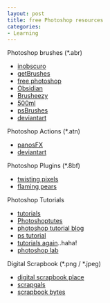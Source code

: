 ```yaml
---
layout: post
title: free Photoshop resources
categories:
- Learning
---
```



Photoshop brushes (\*.abr)

- [inobscuro](http://inobscuro.com/brushes/)
- [getBrushes](http://getbrushes.com/brushes/photoshop/)
- [free photoshop](http://www.freephotoshop.com/html/free_brushes.html)
- [Obsidian](http://www.brushes.obsidiandawn.com/)
- [Brusheezy](http://www.brusheezy.com/brushes.php?i=1)
- [500ml](http://brushes.500ml.org/list2.php)
- [psBrushes](http://www.psbrushes.net/photoshop_sub.php)
- [deviantart](http://browse.deviantart.com/resources/applications/psbrushes/?order=9&startts=1179561600&endts=1182240000)

Photoshop Actions (\*.atn)

- [panosFX](http://www.panosfx.com/index.php?option=com_content&task=category&sectionid=4&id=13&Itemid=27)
- [deviantart](http://browse.deviantart.com/resources/applications/psactions/?order=9&startts=1179561600&endts=1182240000)

Photoshop Plugins (\*.8bf)

- [twisting pixels](http://www.twistingpixels.com/?gclid=COLiu8Wj64oCFQu2bgodlhbVpw)
- [flaming pears](http://www.flamingpear.com/products.html)

Photoshop Tutorials

- [tutorials](http://www.tutorialized.com/tutorials/Photoshop/1)
- [Photoshoptutes](http://www.photoshoptutes.com/index.html)
- [photoshop tutorial blog](http://pstutorialsblog.com/)
- [ps tutorial ](http://www.photoshoptutorial.net/web_graphics_tutorials/page1/)
- [tutorials again](http://www.photoshop.brushes.btinternet.co.uk/)..haha!
- [photoshop lab](http://www.photoshoplab.com/)

Digital Scrapbook (\*.png / \*.jpeg)

- [digital scrapbook place](http://www.digitalscrapbookplace.com/place/freebies.shtml)
- [scrapgals](http://www.scrapgirls.com/store/category.php?cat=21)
- [scrapbook bytes](http://www.scrapbook-bytes.com/chat/local_links.php?catid=5)
